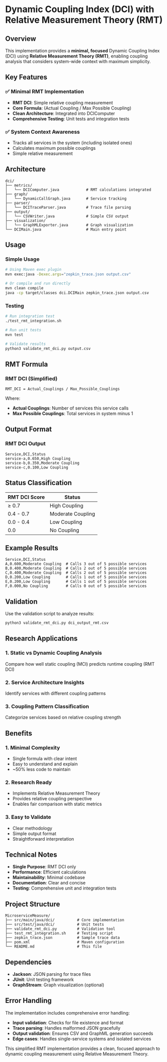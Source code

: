 # Dynamic Coupling Index (DCI) with Relative Measurement Theory (RMT)

## Overview

This implementation provides a **minimal, focused** Dynamic Coupling Index (DCI) using **Relative Measurement Theory (RMT)**, enabling coupling analysis that considers system-wide context with maximum simplicity.

## Key Features

### ✅ **Minimal RMT Implementation**

- **RMT DCI**: Simple relative coupling measurement
- **Core Formula**: (Actual Coupling / Max Possible Coupling)
- **Clean Architecture**: Integrated into DCIComputer
- **Comprehensive Testing**: Unit tests and integration tests

### ✅ **System Context Awareness**

- Tracks all services in the system (including isolated ones)
- Calculates maximum possible couplings
- Simple relative measurement

## Architecture

```
dci/
├── metrics/
│   └── DCIComputer.java            # RMT calculations integrated
├── graph/
│   └── DynamicCallGraph.java       # Service tracking
├── parser/
│   └── DCITraceParser.java         # Trace file parsing
├── output/
│   └── CSVWriter.java              # Simple CSV output
├── visualization/
│   └── GraphMLExporter.java        # Graph visualization
└── DCIMain.java                    # Main entry point
```

## Usage

### Simple Usage

```bash
# Using Maven exec plugin
mvn exec:java -Dexec.args="zepkin_trace.json output.csv"

# Or compile and run directly
mvn clean compile
java -cp target/classes dci.DCIMain zepkin_trace.json output.csv
```

### Testing

```bash
# Run integration test
./test_rmt_integration.sh

# Run unit tests
mvn test

# Validate results
python3 validate_rmt_dci.py output.csv
```

## RMT Formula

### RMT DCI (Simplified)

```
RMT_DCI = Actual_Couplings / Max_Possible_Couplings
```

Where:

- **Actual Couplings**: Number of services this service calls
- **Max Possible Couplings**: Total services in system minus 1

## Output Format

### RMT DCI Output

```csv
Service,DCI,Status
service-a,0.650,High Coupling
service-b,0.350,Moderate Coupling
service-c,0.100,Low Coupling
```

## Status Classification

| RMT DCI Score | Status            |
| ------------- | ----------------- |
| ≥ 0.7         | High Coupling     |
| 0.4 - 0.7     | Moderate Coupling |
| 0.0 - 0.4     | Low Coupling      |
| 0.0           | No Coupling       |

## Example Results

```csv
Service,DCI,Status
A,0.600,Moderate Coupling  # Calls 3 out of 5 possible services
B,0.400,Moderate Coupling  # Calls 2 out of 5 possible services
C,0.400,Moderate Coupling  # Calls 2 out of 5 possible services
D,0.200,Low Coupling       # Calls 1 out of 5 possible services
E,0.200,Low Coupling       # Calls 1 out of 5 possible services
F,0.000,No Coupling        # Calls 0 out of 5 possible services
```

## Validation

Use the validation script to analyze results:

```bash
python3 validate_rmt_dci.py dci_output_rmt.csv
```

## Research Applications

### 1. **Static vs Dynamic Coupling Analysis**

Compare how well static coupling (MCI) predicts runtime coupling (RMT DCI)

### 2. **Service Architecture Insights**

Identify services with different coupling patterns

### 3. **Coupling Pattern Classification**

Categorize services based on relative coupling strength

## Benefits

### 1. **Minimal Complexity**

- Single formula with clear intent
- Easy to understand and explain
- ~50% less code to maintain

### 2. **Research Ready**

- Implements Relative Measurement Theory
- Provides relative coupling perspective
- Enables fair comparison with static metrics

### 3. **Easy to Validate**

- Clear methodology
- Simple output format
- Straightforward interpretation

## Technical Notes

- **Single Purpose**: RMT DCI only
- **Performance**: Efficient calculations
- **Maintainability**: Minimal codebase
- **Documentation**: Clear and concise
- **Testing**: Comprehensive unit and integration tests

## Project Structure

```
MicroserviceMeasure/
├── src/main/java/dci/          # Core implementation
├── src/test/java/dci/          # Unit tests
├── validate_rmt_dci.py         # Validation tool
├── test_rmt_integration.sh     # Testing script
├── zepkin_trace.json           # Sample trace data
├── pom.xml                     # Maven configuration
└── README.md                   # This file
```

## Dependencies

- **Jackson**: JSON parsing for trace files
- **JUnit**: Unit testing framework
- **GraphStream**: Graph visualization (optional)

## Error Handling

The implementation includes comprehensive error handling:

- **Input validation**: Checks for file existence and format
- **Trace parsing**: Handles malformed JSON gracefully
- **Output validation**: Ensures CSV and GraphML generation succeeds
- **Edge cases**: Handles single-service systems and isolated services

This simplified RMT implementation provides a clean, focused approach to dynamic coupling measurement using Relative Measurement Theory.
